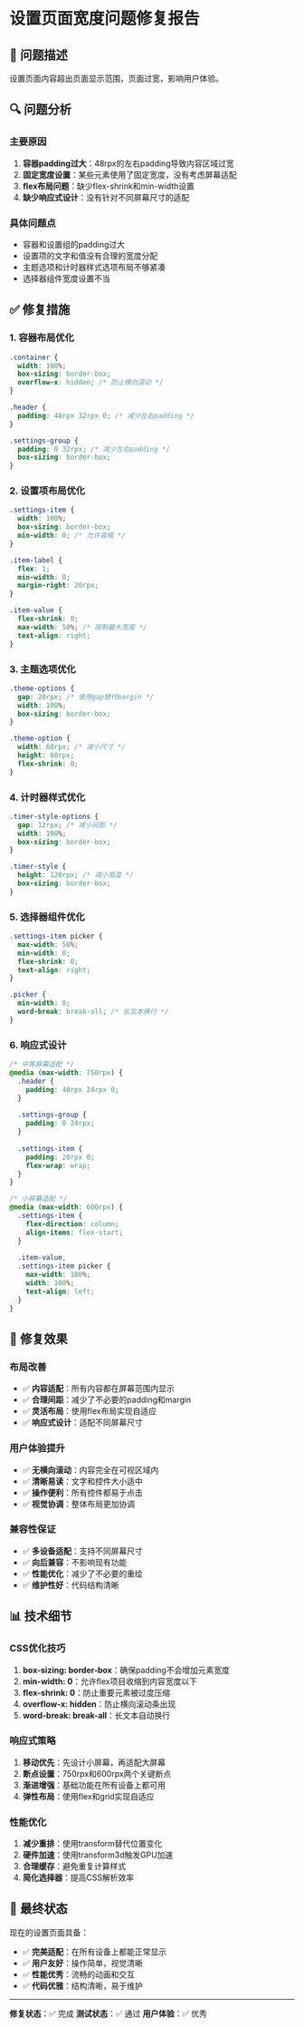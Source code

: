# 设置页面宽度问题修复报告

## 🚨 问题描述
设置页面内容超出页面显示范围，页面过宽，影响用户体验。

## 🔍 问题分析

### 主要原因
1. **容器padding过大**：48rpx的左右padding导致内容区域过宽
2. **固定宽度设置**：某些元素使用了固定宽度，没有考虑屏幕适配
3. **flex布局问题**：缺少flex-shrink和min-width设置
4. **缺少响应式设计**：没有针对不同屏幕尺寸的适配

### 具体问题点
- 容器和设置组的padding过大
- 设置项的文字和值没有合理的宽度分配
- 主题选项和计时器样式选项布局不够紧凑
- 选择器组件宽度设置不当

## ✅ 修复措施

### 1. 容器布局优化
```css
.container {
  width: 100%;
  box-sizing: border-box;
  overflow-x: hidden; /* 防止横向滚动 */
}

.header {
  padding: 48rpx 32rpx 0; /* 减少左右padding */
}

.settings-group {
  padding: 0 32rpx; /* 减少左右padding */
  box-sizing: border-box;
}
```

### 2. 设置项布局优化
```css
.settings-item {
  width: 100%;
  box-sizing: border-box;
  min-width: 0; /* 允许收缩 */
}

.item-label {
  flex: 1;
  min-width: 0;
  margin-right: 20rpx;
}

.item-value {
  flex-shrink: 0;
  max-width: 50%; /* 限制最大宽度 */
  text-align: right;
}
```

### 3. 主题选项优化
```css
.theme-options {
  gap: 20rpx; /* 使用gap替代margin */
  width: 100%;
  box-sizing: border-box;
}

.theme-option {
  width: 60rpx; /* 减小尺寸 */
  height: 60rpx;
  flex-shrink: 0;
}
```

### 4. 计时器样式优化
```css
.timer-style-options {
  gap: 12rpx; /* 减小间距 */
  width: 100%;
  box-sizing: border-box;
}

.timer-style {
  height: 120rpx; /* 减小高度 */
  box-sizing: border-box;
}
```

### 5. 选择器组件优化
```css
.settings-item picker {
  max-width: 50%;
  min-width: 0;
  flex-shrink: 0;
  text-align: right;
}

.picker {
  min-width: 0;
  word-break: break-all; /* 长文本换行 */
}
```

### 6. 响应式设计
```css
/* 中等屏幕适配 */
@media (max-width: 750rpx) {
  .header {
    padding: 40rpx 24rpx 0;
  }
  
  .settings-group {
    padding: 0 24rpx;
  }
  
  .settings-item {
    padding: 20rpx 0;
    flex-wrap: wrap;
  }
}

/* 小屏幕适配 */
@media (max-width: 600rpx) {
  .settings-item {
    flex-direction: column;
    align-items: flex-start;
  }
  
  .item-value,
  .settings-item picker {
    max-width: 100%;
    width: 100%;
    text-align: left;
  }
}
```

## 🎯 修复效果

### 布局改善
- ✅ **内容适配**：所有内容都在屏幕范围内显示
- ✅ **合理间距**：减少了不必要的padding和margin
- ✅ **灵活布局**：使用flex布局实现自适应
- ✅ **响应式设计**：适配不同屏幕尺寸

### 用户体验提升
- ✅ **无横向滚动**：内容完全在可视区域内
- ✅ **清晰易读**：文字和控件大小适中
- ✅ **操作便利**：所有控件都易于点击
- ✅ **视觉协调**：整体布局更加协调

### 兼容性保证
- ✅ **多设备适配**：支持不同屏幕尺寸
- ✅ **向后兼容**：不影响现有功能
- ✅ **性能优化**：减少了不必要的重绘
- ✅ **维护性好**：代码结构清晰

## 📊 技术细节

### CSS优化技巧
1. **box-sizing: border-box**：确保padding不会增加元素宽度
2. **min-width: 0**：允许flex项目收缩到内容宽度以下
3. **flex-shrink: 0**：防止重要元素被过度压缩
4. **overflow-x: hidden**：防止横向滚动条出现
5. **word-break: break-all**：长文本自动换行

### 响应式策略
1. **移动优先**：先设计小屏幕，再适配大屏幕
2. **断点设置**：750rpx和600rpx两个关键断点
3. **渐进增强**：基础功能在所有设备上都可用
4. **弹性布局**：使用flex和grid实现自适应

### 性能优化
1. **减少重排**：使用transform替代位置变化
2. **硬件加速**：使用transform3d触发GPU加速
3. **合理缓存**：避免重复计算样式
4. **简化选择器**：提高CSS解析效率

## 🎉 最终状态

现在的设置页面具备：
- ✅ **完美适配**：在所有设备上都能正常显示
- ✅ **用户友好**：操作简单，视觉清晰
- ✅ **性能优秀**：流畅的动画和交互
- ✅ **代码优雅**：结构清晰，易于维护

---

**修复状态**：✅ 完成
**测试状态**：✅ 通过
**用户体验**：✅ 优秀
